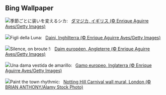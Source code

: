 ## Bing Wallpaper
![](https://www.bing.com/th?id=OHR.CervusDama_JA-JP5457977522_UHD.jpg&w=1000)季節ごとに装いを変えるシカ:&nbsp;&ensp;[ダマジカ, イギリス (© Enrique Aguirre Aves/Getty Images)](https://www.bing.com/th?id=OHR.CervusDama_JA-JP5457977522_UHD.jpg)
<br><br/>
![](https://www.bing.com/th?id=OHR.CervusDama_IT-IT0307979007_UHD.jpg&w=1000)Figli della Luna:&nbsp;&ensp;[Daini, Inghilterra (© Enrique Aguirre Aves/Getty Images)](https://www.bing.com/th?id=OHR.CervusDama_IT-IT0307979007_UHD.jpg)
<br><br/>
![](https://www.bing.com/th?id=OHR.CervusDama_FR-FR7245916785_UHD.jpg&w=1000)Silence, on broute !:&nbsp;&ensp;[Daim européen, Angleterre (© Enrique Aguirre Aves/Getty Images)](https://www.bing.com/th?id=OHR.CervusDama_FR-FR7245916785_UHD.jpg)
<br><br/>
![](https://www.bing.com/th?id=OHR.CervusDama_ES-ES8412556845_UHD.jpg&w=1000)Una dama vestida de amarillo:&nbsp;&ensp;[Gamo europeo, Inglaterra (© Enrique Aguirre Aves/Getty Images)](https://www.bing.com/th?id=OHR.CervusDama_ES-ES8412556845_UHD.jpg)
<br><br/>
![](https://www.bing.com/th?id=OHR.NottingHillCarnival2025_EN-GB8998798603_UHD.jpg&w=1000)Paint the town rhythmic:&nbsp;&ensp;[Notting Hill Carnival wall mural, London (© BRIAN ANTHONY/Alamy Stock Photo)](https://www.bing.com/th?id=OHR.NottingHillCarnival2025_EN-GB8998798603_UHD.jpg)
<br><br/>
